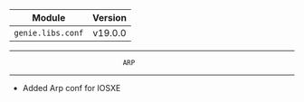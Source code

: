| Module                  | Version       |
| ------------------------|:-------------:|
| ``genie.libs.conf``     |     v19.0.0   |

--------------------------------------------------------------------------------
                                ARP
--------------------------------------------------------------------------------
* Added Arp conf for IOSXE